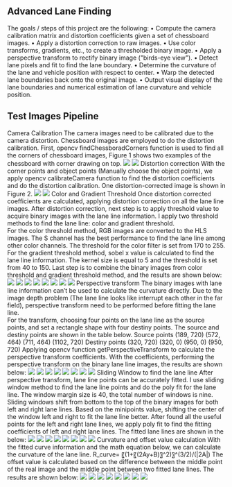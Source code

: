 ## Advanced Lane Finding
The goals / steps of this project are the following:
•	Compute the camera calibration matrix and distortion coefficients given a set of chessboard images.
•	Apply a distortion correction to raw images.
•	Use color transforms, gradients, etc., to create a thresholded binary image.
•	Apply a perspective transform to rectify binary image ("birds-eye view").
•	Detect lane pixels and fit to find the lane boundary.
•	Determine the curvature of the lane and vehicle position with respect to center.
•	Warp the detected lane boundaries back onto the original image.
•	Output visual display of the lane boundaries and numerical estimation of lane curvature and vehicle position.

Test Images Pipeline
---
Camera Calibration 
The camera images need to be calibrated due to the camera distortion.  Chessboard images are employed to do the distortion calibration.
First, opencv findChessboradCorners function is used to find all the corners of chessboard images, Figure 1 shows two examples of the chessboard with corner drawing on top.
![](output_images/draw_conners.png)
![](output_images/draw_conners2.png)
Distortion correction
With the corner points and object points (Manually choose the object points), we apply opencv calibrateCamera function to find the distortion coefficients and do the distortion calibration.  One distortion-corrected image is shown in Figure 2.
![](output_images/calibration1.png)
![](output_images/cameara_calibration_1.png)
Color and Gradient Threshold
Once distortion corrected coefficients are calculated, applying distortion correction on all the lane line images.  After distortion correction, next step is to apply threshold value to acquire binary images with the lane line information.
I apply two threshold methods to find the lane line: color and gradient threshold.  
For the color threshold method, RGB images are converted to the HLS images.  The S channel has the best performance to find the lane line among other color channels. The threshold for the color filter is set from 170 to 255.
For the gradient threshold method, sobel x value is calculated to find the lane line information.  The kernel size is equal to 5 and the threshold is set from 40 to 150.
Last step is to combine the binary images from color threshold and gradient threshold method, and the results are shown below:
![](output_images/bin1.png)
![](output_images/bin2.png)
![](output_images/bin3.png)
![](output_images/bin4.png)
![](output_images/bin5.png)
![](output_images/bin6.png)
![](output_images/bin7.png)
![](output_images/bin8.png)
Perspective transform
The binary images with lane line information can’t be used to calculate the curvature directly.  Due to the image depth problem (The lane line looks like interrupt each other in the far field), perspective transform need to be performed before fitting the lane line.  
For the transform, choosing four points on the lane line as the source points, and set a rectangle shape with four destiny points.  The source and destiny points are shown in the table below.
Source points	(189, 720)	(572, 464)	(711, 464)	(1102, 720)
Destiny points	(320, 720)	(320, 0)	(950, 0)	(950, 720)
Applying opencv function getPerspectiveTransform to calculate the perspective transform coefficients.  With the coefficients, performing the perspective transform on the binary lane line images, the results are shown below:
![](output_images/p1.png)
![](output_images/p2.png)
![](output_images/p3.png)
![](output_images/p4.png)
![](output_images/p5.png)
![](output_images/p6.png)
![](output_images/p7.png)
![](output_images/p8.png)
Sliding Window to find the lane line
After perspective transform, lane line points can be accurately fitted.  I use sliding window method to find the lane line points and do the poly fit for the lane line. The window margin size is 40, the total number of windows is nine.  Sliding windows shift from bottom to the top of the binary images for both left and right lane lines.  Based on the minipoints value, shifting the center of the window left and right to fit the lane line better.  After found all the useful points for the left and right lane lines, we apply poly fit to find the fitting coefficients of left and right lane lines.  The fitted lane lines are shown in the below:
![](output_images/c1.png)
![](output_images/c2.png)
![](output_images/c3.png)
![](output_images/c4.png)
![](output_images/c5.png)
![](output_images/c6.png)
![](output_images/c7.png)
![](output_images/c8.png)
Curvature and offset value calculation
With the fitted curve information and the math equation below, we can calculate the curvature of the lane line.
R_curve=  〖(1+〖(2Ay+B)〗^2)〗^(3/2)/(|2A|)
The offset value is calculated based on the difference between the middle point of the real image and the middle point between two fitted lane lines.
The results are shown below:
![](output_images/1.png)
![](output_images/2.png)
![](output_images/3.png)
![](output_images/4.png)
![](output_images/5.png)
![](output_images/6.png)
![](output_images/7.png)
![](output_images/8.png)

